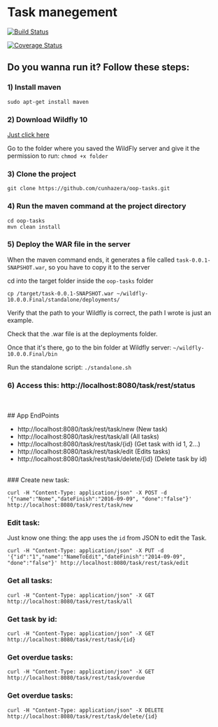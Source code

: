 # Task manegement

[![Build Status](https://travis-ci.org/cunhazera/oop-tasks.svg?branch=master)](https://travis-ci.org/cunhazera/oop-tasks)

[![Coverage Status](https://coveralls.io/repos/github/cunhazera/oop-tasks/badge.svg?branch=master)](https://coveralls.io/github/cunhazera/oop-tasks?branch=master)


## Do you wanna run it? Follow these steps:

### 1) Install maven

`sudo apt-get install maven`

### 2) Download Wildfly 10

[Just click here](http://download.jboss.org/wildfly/10.0.0.Final/wildfly-10.0.0.Final.tar.gz)

Go to the folder where you saved the WildFly server and give it the permission to run: `chmod +x folder`

### 3) Clone the project

`git clone https://github.com/cunhazera/oop-tasks.git`

### 4) Run the maven command at the project directory

```
cd oop-tasks
mvn clean install
```

### 5) Deploy the WAR file in the server

When the maven command ends, it generates a file called `task-0.0.1-SNAPSHOT.war`, so you have to copy it to the server

cd into the target folder inside the `oop-tasks` folder

`cp /target/task-0.0.1-SNAPSHOT.war ~/wildfly-10.0.0.Final/standalone/deployments/`

Verify that the path to your Wildfly is correct, the path I wrote is just an example.

Check that the .war file is at the deployments folder.

Once that it's there, go to the bin folder at Wildfly server: `~/wildfly-10.0.0.Final/bin`

Run the standalone script: `./standalone.sh`

### 6) Access this: http://localhost:8080/task/rest/status
<br>

<br>
## App EndPoints

 - http://localhost:8080/task/rest/task/new (New task)
 - http://localhost:8080/task/rest/task/all (All tasks)
 - http://localhost:8080/task/rest/task/{id} (Get task with id 1, 2...)
 - http://localhost:8080/task/rest/task/edit (Edits tasks)
 - http://localhost:8080/task/rest/task/delete/{id} (Delete task by id)

<br>
### Create new task:

```shell
curl -H "Content-Type: application/json" -X POST -d '{"name":"Nome","dateFinish":"2016-09-09", "done":"false"}' http://localhost:8080/task/rest/task/new
```

### Edit task:

Just know one thing: the app uses the `id` from JSON to edit the Task.

```shell
curl -H "Content-Type: application/json" -X PUT -d '{"id":"1","name":"NameToEdit","dateFinish":"2014-09-09", "done":"false"}' http://localhost:8080/task/rest/task/edit
```

### Get all tasks:

```shell
curl -H "Content-Type: application/json" -X GET http://localhost:8080/task/rest/task/all
```

### Get task by id:

```shell
curl -H "Content-Type: application/json" -X GET http://localhost:8080/task/rest/task/{id}
```

### Get overdue tasks:

```shell
curl -H "Content-Type: application/json" -X GET http://localhost:8080/task/rest/task/overdue
```

### Get overdue tasks:

```shell
curl -H "Content-Type: application/json" -X DELETE http://localhost:8080/task/rest/task/delete/{id}
```

